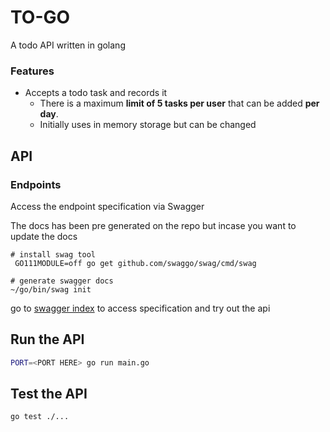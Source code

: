 # TO-GO
A todo API written in golang 

### Features

- Accepts a todo task and records it
  - There is a maximum **limit of 5 tasks per user** that can be added **per day**.
  - Initially uses in memory storage but can be changed

## API

### Endpoints
Access the endpoint specification via Swagger

The docs has been pre generated on the repo but incase you want to update the docs
```
# install swag tool
 GO111MODULE=off go get github.com/swaggo/swag/cmd/swag

# generate swagger docs
~/go/bin/swag init
```
go to [swagger index](http://localhost:8080/swagger/index.html) to access specification and try out the api

## Run the API
```bash
PORT=<PORT HERE> go run main.go
```

## Test the API
```bash
go test ./...
```


